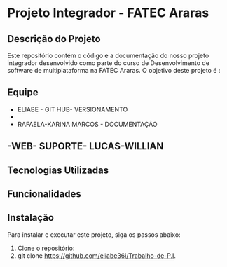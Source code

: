 # Projeto Integrador - FATEC Araras

## Descrição do Projeto

Este repositório contém o código e a documentação do nosso projeto integrador desenvolvido como parte do curso de Desenvolvimento de software de multiplataforma na FATEC Araras. O objetivo deste projeto é :


## Equipe

- ELIABE - GIT HUB- VERSIONAMENTO
- 
- RAFAELA-KARINA MARCOS - DOCUMENTAÇÃO

  
 -WEB- SUPORTE- LUCAS-WILLIAN
-

## Tecnologias Utilizadas



## Funcionalidades



## Instalação

Para instalar e executar este projeto, siga os passos abaixo:

1. Clone o repositório:
2. 
   git clone https://github.com/eliabe36i/Trabalho-de-P.I.
